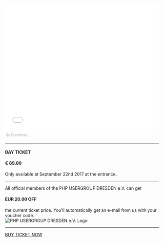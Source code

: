 <div style="width:100%; text-align:left;">
	<iframe src="//eventbrite.de/tickets-external?eid=33522252961&ref=etckt&lang=en" frameborder="0" height="410" width="100%" vspace="0" hspace="0" marginheight="5" marginwidth="5" scrolling="auto" allowtransparency="true"></iframe>
	<div style="font-family:Helvetica, Arial; font-size:12px; padding:10px 0 5px; margin:2px; width:100%; text-align:left;">
		<a class="powered-by-eb" style="color: #ADB0B6; text-decoration: none;" target="_blank" href="http://www.eventbrite.de/">By Eventbrite</a>
	</div>
</div>

<hr class="blockspace">

<div class="tickets">
	<div class="row">
		<div class="col-xs-12 col-sm-6 col-md-6">
			<h4>DAY TICKET</h4>
		</div>
		<div class="col-xs-12 col-sm-6 col-md-6">
			<h4>&euro; 89.00</h3>	
		</div>
		<div class="col-xs-12">
			<p class="text-muted">Only available at September 22nd 2017 at the entrance.</p>
		</div>
	</div>
</div>

<hr class="blockspace">

<div class="row">
	<div class="col-xs-12 col-sm-12 col-md-9 col-lg-10 text-center">
		All official members of the PHP USERGROUP DRESDEN e.V. can get 
		<h4 class="text-center">
			EUR 20.00 OFF
		</h4>
		the current ticket price. You'll automatically get an e-mail from us with your voucher code. 
	</div>
	<div class="hidden-xs hidden-sm col-md-3 col-lg-2">
		<img src="@baseUrl@/images/logo.png" class="img-responsive" alt="PHP USERGROUP DRESDEN e.V. Logo">
	</div>
</div>

<hr class="blockspace">

<div class="text-center">
	<a href="https://www.eventbrite.com/e/php-developer-day-2017-tickets-33522252961?aff=website#tickets" target="_blank" title="BUY TICKET NOW" class="blockspace btn btn-block btn-success btn-lg text-uppercase">
		<i class="fa fa-ticket"></i> BUY TICKET NOW <i class="fa fa-ticket"></i>
	</a>
</div>
